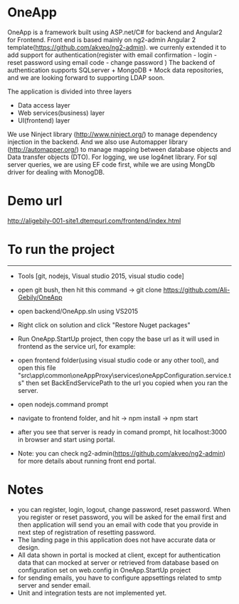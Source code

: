 # OneApp
OneApp is a framework built using ASP.net/C# for backend  and Angular2 for Frontend.
Front end is based mainly on ng2-admin Angular 2 template(https://github.com/akveo/ng2-admin). we currenly extended it to add support for authentication(register with email confirmation - login - reset password using email code - change password )
The backend of authentication supports SQLserver + MongoDB + Mock data repositories, and we are looking forward to supporting LDAP soon.

The application is divided into three layers
  - Data access layer
  - Web services(business) layer 
  - UI(frontend) layer

We use Ninject library (http://www.ninject.org/) to manage dependency injection in the backend. And we also use Automapper library (http://automapper.org/) to manage mapping between database objects and Data transfer objects (DTO).
For logging, we use log4net library. 
For sql server queries, we are using EF code first, while we are using MongDb driver for dealing with MonogDB.
 
# Demo url
http://aligebily-001-site1.dtempurl.com/frontend/index.html 

# To run the project
---------------
- Tools [git, nodejs, Visual studio 2015, visual studio code]
- open git bush, then hit this command
	-> git clone https://github.com/Ali-Gebily/OneApp
- open backend/OneApp.sln using VS2015
- Right click on solution and click "Restore Nuget packages"
- Run OneApp.StartUp project, then copy the base url as it will used in frontend as the service url, for example: 

- open frontend folder(using visual studio code or any other tool), and open this file "src\app\common\oneAppProxy\services\oneAppConfiguration.service.ts" then set BackEndServicePath to the url you copied when you ran the server.

- open nodejs.command prompt
- navigate to frontend folder, and hit
	-> npm install 
	-> npm start
- after you see that server is ready in comand prompt, hit localhost:3000 in browser and start using portal.
- Note: you can check ng2-admin(https://github.com/akveo/ng2-admin) for more details about running front end portal. 


# Notes
- you can register, login, logout, change password, reset password. When you register or reset password, you will be asked for the email first and then application will send you an email with code that you provide in next step of registration of resetting password. 
- The landing page in this application does not have accurate data or design.
- All data shown in portal is mocked at client, except for authentication data that can mocked at server or retrieved from database based on configuration set on web.config in OneApp.StartUp project
- for sending emails, you have to configure appsettings related to smtp server and sender email.
- Unit and integration tests are not implemented yet.


